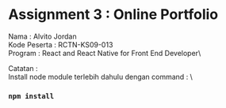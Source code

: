 # Assignment 3 : Online Portfolio

Nama : Alvito Jordan\
Kode Peserta : RCTN-KS09-013\
Program : React and React Native for Front End Developer\

Catatan : \
Install node module terlebih dahulu dengan command : \ 
### `npm install`
